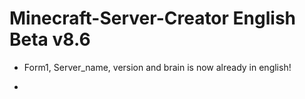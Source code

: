 # Minecraft-Server-Creator English Beta v8.6
 * Form1, Server_name, version and brain is now already in english!
 
 * 
